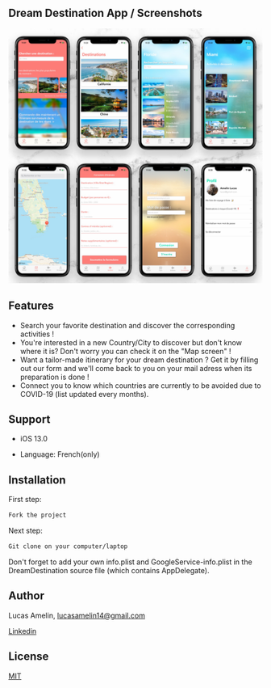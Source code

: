 ## Dream Destination App / Screenshots

![Preview](https://github.com/LucasGitHubz/DreamDestination/blob/master/Screenshots/demo.png)

## Features 

- Search your favorite destination and discover the corresponding activities !
- You're interested in a new Country/City to discover but don't know where it is? Don't worry you can check it on the "Map screen" !
- Want a tailor-made itinerary for your dream destination ? Get it by filling out our form and we'll come back to you on your mail adress when its preparation is done !
- Connect you to know which countries are currently to be avoided due to COVID-19 (list updated every months).

## Support
* iOS 13.0

* Language: French(only)

## Installation

First step:

```bash
Fork the project
```

Next step:

```bash
Git clone on your computer/laptop
```

Don't forget to add your own info.plist and GoogleService-info.plist in the DreamDestination source file (which contains AppDelegate).

## Author

Lucas Amelin, lucasamelin14@gmail.com

<a href="https://www.linkedin.com/in/lucas-amelin-3b8b85190/">Linkedin</a>

## License
[MIT](https://choosealicense.com/licenses/mit/)
